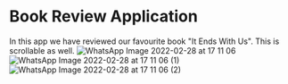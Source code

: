 # Book Review Application

In this app we have reviewed our favourite book "It Ends With Us". This is scrollable as well.
![WhatsApp Image 2022-02-28 at 17 11 06](https://user-images.githubusercontent.com/90917632/155977794-bc70f4b6-9267-4c14-9650-ac8fb0516f30.jpeg)
![WhatsApp Image 2022-02-28 at 17 11 06 (1)](https://user-images.githubusercontent.com/90917632/155977801-a08c856d-fdfa-4cd6-954d-d1492ffc6a4a.jpeg)
![WhatsApp Image 2022-02-28 at 17 11 06 (2)](https://user-images.githubusercontent.com/90917632/155977810-62049ddb-00e3-4839-a08b-156d755dd3f2.jpeg)

